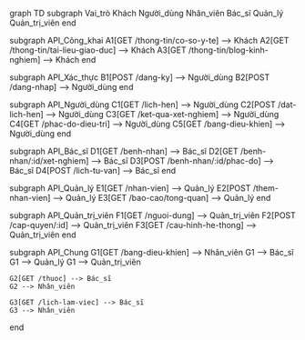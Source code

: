 graph TD
  subgraph Vai_trò
    Khách
    Người_dùng
    Nhân_viên
    Bác_sĩ
    Quản_lý
    Quản_trị_viên
  end

  subgraph API_Công_khai
    A1[GET /thong-tin/co-so-y-te] --> Khách
    A2[GET /thong-tin/tai-lieu-giao-duc] --> Khách
    A3[GET /thong-tin/blog-kinh-nghiem] --> Khách
  end

  subgraph API_Xác_thực
    B1[POST /dang-ky] --> Người_dùng
    B2[POST /dang-nhap] --> Người_dùng
  end

  subgraph API_Người_dùng
    C1[GET /lich-hen] --> Người_dùng
    C2[POST /dat-lich-hen] --> Người_dùng
    C3[GET /ket-qua-xet-nghiem] --> Người_dùng
    C4[GET /phac-do-dieu-tri] --> Người_dùng
    C5[GET /bang-dieu-khien] --> Người_dùng
  end

  subgraph API_Bác_sĩ
    D1[GET /benh-nhan] --> Bác_sĩ
    D2[GET /benh-nhan/:id/xet-nghiem] --> Bác_sĩ
    D3[POST /benh-nhan/:id/phac-do] --> Bác_sĩ
    D4[POST /lich-tu-van] --> Bác_sĩ
  end

  subgraph API_Quản_lý
    E1[GET /nhan-vien] --> Quản_lý
    E2[POST /them-nhan-vien] --> Quản_lý
    E3[GET /bao-cao/tong-quan] --> Quản_lý
  end

  subgraph API_Quản_trị_viên
    F1[GET /nguoi-dung] --> Quản_trị_viên
    F2[POST /cap-quyen/:id] --> Quản_trị_viên
    F3[GET /cau-hinh-he-thong] --> Quản_trị_viên
  end

  subgraph API_Chung
    G1[GET /bang-dieu-khien] --> Nhân_viên
    G1 --> Bác_sĩ
    G1 --> Quản_lý
    G1 --> Quản_trị_viên

    G2[GET /thuoc] --> Bác_sĩ
    G2 --> Nhân_viên

    G3[GET /lich-lam-viec] --> Bác_sĩ
    G3 --> Nhân_viên
  end
